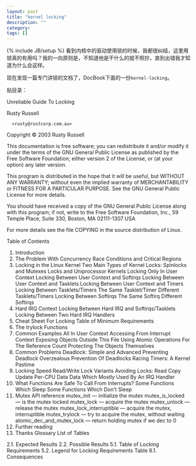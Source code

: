 ```yaml
---
layout: post
title: "kernel locking"
description: ""
category: 
tags: []
---
```

{% include JB/setup %}
看到内核中的驱动使用锁的时候，我都很纠结，这里用锁真的有用吗？我的一向原则是，不知道他是干什么的就不照抄，直到出错我才知道为什么会这样。

现在发现一篇专门讲锁的文档了，DocBook下面的一份`kernel-locking`。

贴目录：

Unreliable Guide To Locking

Rusty Russell


      <rusty@rustcorp.com.au>
     

Copyright © 2003 Rusty Russell

This documentation is free software; you can redistribute it and/or modify it under the terms of the GNU General Public License as published by the Free Software Foundation; either version 2 of the License, or (at your option) any later version.

This program is distributed in the hope that it will be useful, but WITHOUT ANY WARRANTY; without even the implied warranty of MERCHANTABILITY or FITNESS FOR A PARTICULAR PURPOSE. See the GNU General Public License for more details.

You should have received a copy of the GNU General Public License along with this program; if not, write to the Free Software Foundation, Inc., 59 Temple Place, Suite 330, Boston, MA 02111-1307 USA

For more details see the file COPYING in the source distribution of Linux.

Table of Contents

1. Introduction
2. The Problem With Concurrency
Race Conditions and Critical Regions
3. Locking in the Linux Kernel
Two Main Types of Kernel Locks: Spinlocks and Mutexes
Locks and Uniprocessor Kernels
Locking Only In User Context
Locking Between User Context and Softirqs
Locking Between User Context and Tasklets
Locking Between User Context and Timers
Locking Between Tasklets/Timers
The Same Tasklet/Timer
Different Tasklets/Timers
Locking Between Softirqs
The Same Softirq
Different Softirqs
4. Hard IRQ Context
Locking Between Hard IRQ and Softirqs/Tasklets
Locking Between Two Hard IRQ Handlers
5. Cheat Sheet For Locking
Table of Minimum Requirements
6. The trylock Functions
7. Common Examples
All In User Context
Accessing From Interrupt Context
Exposing Objects Outside This File
Using Atomic Operations For The Reference Count
Protecting The Objects Themselves
8. Common Problems
Deadlock: Simple and Advanced
Preventing Deadlock
Overzealous Prevention Of Deadlocks
Racing Timers: A Kernel Pastime
9. Locking Speed
Read/Write Lock Variants
Avoiding Locks: Read Copy Update
Per-CPU Data
Data Which Mostly Used By An IRQ Handler
10. What Functions Are Safe To Call From Interrupts?
Some Functions Which Sleep
Some Functions Which Don't Sleep
11. Mutex API reference
mutex_init — initialize the mutex
mutex_is_locked — is the mutex locked
mutex_lock — acquire the mutex
mutex_unlock — release the mutex
mutex_lock_interruptible — acquire the mutex, interruptible
mutex_trylock — try to acquire the mutex, without waiting
atomic_dec_and_mutex_lock — return holding mutex if we dec to 0
12. Further reading
13. Thanks
Glossary
List of Tables

2.1. Expected Results
2.2. Possible Results
5.1. Table of Locking Requirements
5.2. Legend for Locking Requirements Table
8.1. Consequences
